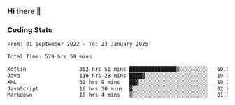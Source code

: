 ### Hi there 👋

<!--
**Girrafeec/girrafeec** is a ✨ _special_ ✨ repository because its `README.md` (this file) appears on your GitHub profile.

Here are some ideas to get you started:

- 🔭 I’m currently working on ...
- 🌱 I’m currently learning ...
- 👯 I’m looking to collaborate on ...
- 🤔 I’m looking for help with ...
- 💬 Ask me about ...
- 📫 How to reach me: ...
- 😄 Pronouns: ...
- ⚡ Fun fact: ...
-->

### Coding Stats
<!--START_SECTION:waka-->

```txt
From: 01 September 2022 - To: 23 January 2025

Total Time: 579 hrs 59 mins

Kotlin                 352 hrs 51 mins ███████████████▒░░░░░░░░░   60.84 %
Java                   110 hrs 28 mins ████▓░░░░░░░░░░░░░░░░░░░░   19.05 %
XML                    62 hrs 9 mins   ██▓░░░░░░░░░░░░░░░░░░░░░░   10.72 %
JavaScript             16 hrs 30 mins  ▓░░░░░░░░░░░░░░░░░░░░░░░░   02.85 %
Markdown               10 hrs 4 mins   ▒░░░░░░░░░░░░░░░░░░░░░░░░   01.74 %
```

<!--END_SECTION:waka-->

